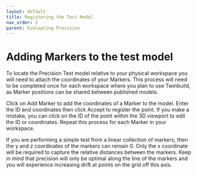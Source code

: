 ```yaml
---
layout: default
title: Registering the Test Model
nav_order: 2
parent: Evaluating Precision
---
```


# Adding Markers to the test model

To locate the Precision Test model relative to your physical workspace you will need to attach the coordinates of your Markers. This process will need to be completed once for each workspace where you plan to use Twinbuild, as Marker positions can be shared between published models.

Click on Add Marker to add the coordinates of a Marker to the model. Enter the ID and coordinates then click Accept to register the point. If you make a mistake, you can click on the ID of the point within the 3D viewport to edit the ID or coordinates. Repeat this process for each Marker in your workspace.

If you are performing a simple test from a linear collection of markers, then the y and z coordinates of the markers can remain 0. Only the x coordinate will be required to capture the relative distances between the markers. Keep in mind that precision will only be optimal along the line of the markers and you will experience increasing drift at points on the grid off this axis.
